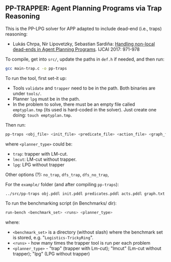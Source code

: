 ## PP-TRAPPER: Agent Planning Programs via Trap Reasoning

This is the PP-LPG solver for APP adapted to include dead-end (i.e., traps) reasoning:

* Lukás Chrpa, Nir Lipovetzky, Sebastian Sardiña: [Handling non-local dead-ends in Agent Planning Programs](https://www.ijcai.org/Proceedings/2017/135). IJCAI 2017: 971-978

To compile, get into `src/`, update the paths in `def.h` if needed, and then run:

```bash
gcc main-trap.c -o pp-traps
```

To run the tool, first set-it up:

* Tools `validate` and `trapper` need to be in the path. Both binaries are under `tools/`.
* Planner `lpg` must be in the path.
* In the problem to solve, there must be an empty file called `emptyplan.tmp` (its used is hard-coded in the solver). Just create one doing:  `touch emptyplan.tmp`.
  
Then run:

```bash
pp-traps <obj_file> <init_file> <predicate_file> <action_file> <graph_file> <seed> <planner_type>
```

where `<planner_type>` could be:

* `trap`: trapper with LM-cut.
* `lmcut`: LM-cut without trapper.
* `lpg`: LPG without trapper

Other options (?): `no_trap`, `dfs_trap`, `dfs_no_trap`,

For the `example/` folder (and after compiling `pp-traps`):

```bash
../src/pp-traps obj.pddl init.pddl predicates.pddl acts.pddl graph.txt 123 lpg
```

To run the benchmarking script (in Benchmarks/ dir):

```bash
run-bench <benchmark_set> <runs> <planner_type>
```

where:

* `<benchmark_set>` is a directory (without slash) where the benchmark set is stored, e.g. "`Logistics-TrickyRing`".
* `<runs>` - how many times the trapper tool is run per each problem
* `<planner_type>` - "trap" (trapper with Lm-cut); "lmcut" (Lm-cut without trapper); "lpg" (LPG without trapper)
